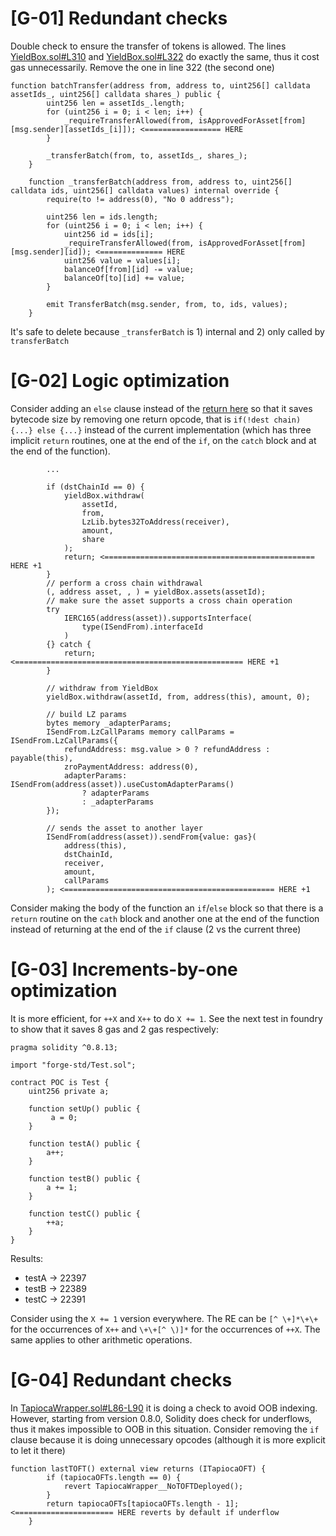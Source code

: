 # [G-01] Redundant checks

Double check to ensure the transfer of tokens is allowed. The lines [YieldBox.sol#L310](https://github.com/Tapioca-DAO/YieldBox/blob/f5ad271b2dcab8b643b7cf622c2d6a128e109999/contracts/YieldBox.sol#L310) and [YieldBox.sol#L322](https://github.com/Tapioca-DAO/YieldBox/blob/f5ad271b2dcab8b643b7cf622c2d6a128e109999/contracts/YieldBox.sol#L322) do exactly the same, thus it cost gas unnecessarily. Remove the one in line 322 (the second one)

```
function batchTransfer(address from, address to, uint256[] calldata assetIds_, uint256[] calldata shares_) public {
        uint256 len = assetIds_.length;
        for (uint256 i = 0; i < len; i++) {
            _requireTransferAllowed(from, isApprovedForAsset[from][msg.sender][assetIds_[i]]); <================= HERE
        }

        _transferBatch(from, to, assetIds_, shares_);
    }

    function _transferBatch(address from, address to, uint256[] calldata ids, uint256[] calldata values) internal override {
        require(to != address(0), "No 0 address");

        uint256 len = ids.length;
        for (uint256 i = 0; i < len; i++) {
            uint256 id = ids[i];
            _requireTransferAllowed(from, isApprovedForAsset[from][msg.sender][id]); <============== HERE
            uint256 value = values[i];
            balanceOf[from][id] -= value;
            balanceOf[to][id] += value;
        }

        emit TransferBatch(msg.sender, from, to, ids, values);
    }
```

It's safe to delete because `_transferBatch` is 1) internal and 2) only called by `transferBatch`

# [G-02] Logic optimization
Consider adding an `else` clause instead of the [return here](https://github.com/Tapioca-DAO/tapioca-periph-audit/blob/023751a4e987cf7c203ab25d3abba58f7344f213/contracts/Magnetar/modules/MagnetarMarketModule.sol#L698) so that it saves bytecode size by removing one return opcode, that is `if(!dest chain) {...} else {...}` instead of the current implementation (which has three implicit `return` routines, one at the end of the `if`, on the `catch` block and at the end of the function). 

```
        ...

        if (dstChainId == 0) {
            yieldBox.withdraw(
                assetId,
                from,
                LzLib.bytes32ToAddress(receiver),
                amount,
                share
            );
            return; <=============================================== HERE +1
        }
        // perform a cross chain withdrawal
        (, address asset, , ) = yieldBox.assets(assetId);
        // make sure the asset supports a cross chain operation
        try
            IERC165(address(asset)).supportsInterface(
                type(ISendFrom).interfaceId
            )
        {} catch {
            return; <=================================================== HERE +1
        }

        // withdraw from YieldBox
        yieldBox.withdraw(assetId, from, address(this), amount, 0);

        // build LZ params
        bytes memory _adapterParams;
        ISendFrom.LzCallParams memory callParams = ISendFrom.LzCallParams({
            refundAddress: msg.value > 0 ? refundAddress : payable(this),
            zroPaymentAddress: address(0),
            adapterParams: ISendFrom(address(asset)).useCustomAdapterParams()
                ? adapterParams
                : _adapterParams
        });

        // sends the asset to another layer
        ISendFrom(address(asset)).sendFrom{value: gas}(
            address(this),
            dstChainId,
            receiver,
            amount,
            callParams
        ); <=============================================== HERE +1
```

Consider making the body of the function an `if`/`else` block so that there is a `return` routine on the `cath` block and another one at the end of the function instead of returning at the end of the `if` clause (2 vs the current three)

# [G-03] Increments-by-one optimization 
It is more efficient, for `++X` and `X++` to do `X += 1`. See the next test in foundry to show that it saves 8 gas and 2 gas respectively:

```
pragma solidity ^0.8.13;

import "forge-std/Test.sol";

contract POC is Test {
    uint256 private a;

    function setUp() public {
         a = 0;
    }

    function testA() public {
        a++;
    }

    function testB() public {
        a += 1;
    }

    function testC() public {
        ++a;
    }
}
```

Results:

- testA -> 22397
- testB -> 22389
- testC -> 22391

Consider using the `X += 1` version everywhere. The RE can be `[^ \+]*\+\+` for the occurrences of `X++` and `\+\+[^ \)]*` for the occurrences of `++X`. The same applies to other arithmetic operations.

# [G-04] Redundant checks
In [TapiocaWrapper.sol#L86-L90](https://github.com/Tapioca-DAO/tapiocaz-audit/blob/bcf61f79464cfdc0484aa272f9f6e28d5de36a8f/contracts/TapiocaWrapper.sol#L86-L90) it is doing a check to avoid OOB indexing. However, starting from version 0.8.0, Solidity does check for underflows, thus it makes impossible to OOB in this situation. Consider removing the `if` clause because it is doing unnecessary opcodes (although it is more explicit to let it there)

```
function lastTOFT() external view returns (ITapiocaOFT) {
        if (tapiocaOFTs.length == 0) {
            revert TapiocaWrapper__NoTOFTDeployed();
        }
        return tapiocaOFTs[tapiocaOFTs.length - 1]; <====================== HERE reverts by default if underflow
    }
```